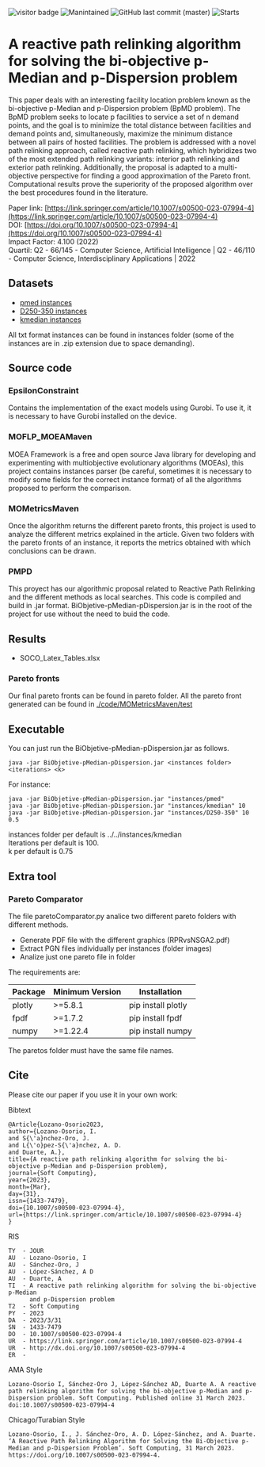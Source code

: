 ![visitor badge](https://vbr.wocr.tk/badge?page_id=isaaclo97.BiObjetive-pMedian-pDispersion&color=be54c6&style=flat&logo=Github)
![Manintained](https://img.shields.io/badge/Maintained%3F-yes-green.svg)
![GitHub last commit (master)](https://img.shields.io/github/last-commit/isaaclo97/BiObjetive-pMedian-pDispersion)
![Starts](https://img.shields.io/github/stars/isaaclo97/BiObjetive-pMedian-pDispersion.svg)

# A reactive path relinking algorithm for solving the bi-objective p-Median and p-Dispersion problem

This paper deals with an interesting facility location problem known as the bi-objective p-Median and p-Dispersion problem (BpMD problem). The BpMD problem seeks to locate p facilities to service a set of n demand points, and the goal is to minimize the total distance between facilities and demand points and, simultaneously, maximize the minimum distance between all pairs of hosted facilities. The problem is addressed with a novel path relinking approach, called reactive path relinking, which hybridizes two of the most extended path relinking variants: interior path relinking and exterior path relinking. Additionally, the proposal is adapted to a multi-objective perspective for finding a good approximation of the Pareto front. Computational results prove the superiority of the proposed algorithm over the best procedures found in the literature.

Paper link: [https://link.springer.com/article/10.1007/s00500-023-07994-4](https://link.springer.com/article/10.1007/s00500-023-07994-4) <br>
DOI: [https://doi.org/10.1007/s00500-023-07994-4](https://doi.org/10.1007/s00500-023-07994-4) <br>
Impact Factor: 4.100 (2022)  <br>
Quartil: Q2 - 66/145 - Computer Science, Artificial Intelligence | Q2 - 46/110 - Computer Science, Interdisciplinary Applications | 2022  <br>

## Datasets

* [pmed instances](http://people.brunel.ac.uk/~mastjjb/jeb/orlib/files/)
* [D250-350 instances](https://www.isi.edu/~lerman/downloads/digg2009.html)
* [kmedian instances](https://resources.mpi-inf.mpg.de/departments/d1/projects/benchmarks/UflLib/kmedian.html)

All txt format instances can be found in instances folder (some of the instances are in .zip extension due to space demanding).

## Source code

### EpsilonConstraint
Contains the implementation of the exact models using Gurobi. To use it, it is necessary to have Gurobi installed on the device.

### MOFLP_MOEAMaven
MOEA Framework is a free and open source Java library for developing and experimenting with multiobjective evolutionary algorithms (MOEAs), this project contains instances parser (be careful, sometimes it is necessary to modify some fields for the correct instance format) of all the algorithms proposed to perform the comparison.

### MOMetricsMaven
Once the algorithm returns the different pareto fronts, this project is used to analyze the different metrics explained in the article. Given two folders with the pareto fronts of an instance, it reports the metrics obtained with which conclusions can be drawn.

### PMPD
This proyect has our algorithmic proposal related to Reactive Path Relinking and the different methods as local searches. This code is compiled and build in .jar format. BiObjetive-pMedian-pDispersion.jar is in the root of the project for use without the need to buid the code.

## Results

* SOCO_Latex_Tables.xlsx

### Pareto fronts

Our final pareto fronts can be found in pareto folder.
All the pareto front generated can be found in [./code/MOMetricsMaven/test](./code/MOMetricsMaven/test) 

## Executable

You can just run the BiObjetive-pMedian-pDispersion.jar as follows.

```
java -jar BiObjetive-pMedian-pDispersion.jar <instances folder> <iterations> <k>
```

For instance:

```
java -jar BiObjetive-pMedian-pDispersion.jar "instances/pmed"
java -jar BiObjetive-pMedian-pDispersion.jar "instances/kmedian" 10
java -jar BiObjetive-pMedian-pDispersion.jar "instances/D250-350" 10 0.5
```

instances folder per default is ../../instances/kmedian<br>
Iterations per default is 100.<br>
k per default is 0.75<br>

## Extra tool

### Pareto Comparator

The file paretoComparator.py analice two different pareto folders with different methods.

- Generate PDF file with the different graphics (RPRvsNSGA2.pdf)
- Extract PGN files individually per instances (folder images)
- Analize just one pareto file in folder

The requirements are:

| Package        | Minimum Version | Installation  |
|-----------| -----------------|-----------------|
| plotly | >=5.8.1	 | pip install plotly |
| fpdf | >=1.7.2    | pip install fpdf |
| numpy | >=1.22.4	| pip install numpy |


The paretos folder must have the same file names.

## Cite

Please cite our paper if you use it in your own work:

Bibtext
```
@Article{Lozano-Osorio2023,
author={Lozano-Osorio, I.
and S{\'a}nchez-Oro, J.
and L{\'o}pez-S{\'a}nchez, A. D.
and Duarte, A.},
title={A reactive path relinking algorithm for solving the bi-objective p-Median and p-Dispersion problem},
journal={Soft Computing},
year={2023},
month={Mar},
day={31},
issn={1433-7479},
doi={10.1007/s00500-023-07994-4},
url={https://link.springer.com/article/10.1007/s00500-023-07994-4}
}
```

RIS
```
TY  - JOUR
AU  - Lozano-Osorio, I
AU  - Sánchez-Oro, J
AU  - López-Sánchez, A D
AU  - Duarte, A
TI  - A reactive path relinking algorithm for solving the bi-objective p-Median
      and p-Dispersion problem
T2  - Soft Computing
PY  - 2023
DA  - 2023/3/31
SN  - 1433-7479
DO  - 10.1007/s00500-023-07994-4
UR  - https://link.springer.com/article/10.1007/s00500-023-07994-4
UR  - http://dx.doi.org/10.1007/s00500-023-07994-4
ER  - 
```

AMA Style
```
Lozano-Osorio I, Sánchez-Oro J, López-Sánchez AD, Duarte A. A reactive path relinking algorithm for solving the bi-objective p-Median and p-Dispersion problem. Soft Computing. Published online 31 March 2023. doi:10.1007/s00500-023-07994-4
```

Chicago/Turabian Style
```
Lozano-Osorio, I., J. Sánchez-Oro, A. D. López-Sánchez, and A. Duarte. ‘A Reactive Path Relinking Algorithm for Solving the Bi-Objective p-Median and p-Dispersion Problem’. Soft Computing, 31 March 2023. https://doi.org/10.1007/s00500-023-07994-4.
```
